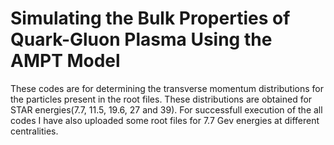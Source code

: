 # Simulating the Bulk Properties of Quark-Gluon Plasma Using the AMPT Model


These codes are for determining the transverse momentum distributions for the particles present in the root files.
These distributions are obtained for STAR energies(7.7, 11.5, 19.6, 27 and 39).
For successfull execution of the all codes I have also uploaded some root files for 7.7 Gev energies at different centralities.

